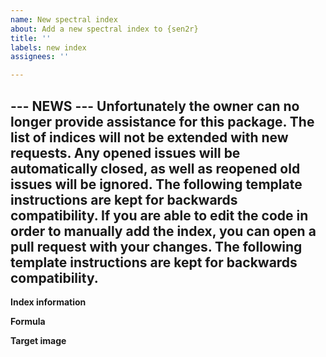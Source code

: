 ```yaml
---
name: New spectral index
about: Add a new spectral index to {sen2r}
title: ''
labels: new index
assignees: ''

---
```


--- NEWS ---
Unfortunately the owner can no longer provide assistance for this package.
The list of indices will not be extended with new requests.
Any opened issues will be automatically closed, as well as reopened old issues 
will be ignored.
The following template instructions are kept for backwards compatibility.
If you are able to edit the code in order to manually add the index, 
you can open a pull request with your changes.
The following template instructions are kept for backwards compatibility.
---

<!--

Use this template if you need to compute a spectral index which is not included in {sen2r}, or if you encountered an error in the formula of an unvalidated index taken from http://www.indexdatabase.de/ .
-->

**Index information**
<!-- Provide the index name (abbreviation and full name), together with the index reference (scientific manuscript or online resource). -->

**Formula**
<!-- Provide here the index formula, univocally referencing the Sentinel-2 band numbers (refer to https://sentinel.esa.int/web/sentinel/user-guides/sentinel-2-msi/resolutions/spatial ). -->

**Target image**
<!-- Please attach a referenced raster example of the required index, computed with an external software, to be used to validate the provided formula. If not provided, you will be asked to test the new added index before including it in {sen2r} (no unverified indices will be added). -->
